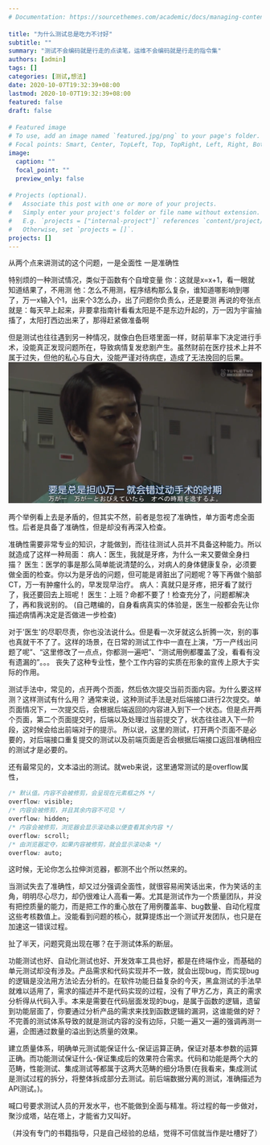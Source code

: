 ```yaml
---
# Documentation: https://sourcethemes.com/academic/docs/managing-content/

title: "为什么测试总是吃力不讨好"
subtitle: ""
summary: "测试不会编码就是行走的点读笔，运维不会编码就是行走的指令集"
authors: [admin]
tags: []
categories: [测试,想法]
date: 2020-10-07T19:32:39+08:00
lastmod: 2020-10-07T19:32:39+08:00
featured: false
draft: false

# Featured image
# To use, add an image named `featured.jpg/png` to your page's folder.
# Focal points: Smart, Center, TopLeft, Top, TopRight, Left, Right, BottomLeft, Bottom, BottomRight.
image:
  caption: ""
  focal_point: ""
  preview_only: false

# Projects (optional).
#   Associate this post with one or more of your projects.
#   Simply enter your project's folder or file name without extension.
#   E.g. `projects = ["internal-project"]` references `content/project/deep-learning/index.md`.
#   Otherwise, set `projects = []`.
projects: []
---
```

从两个点来讲测试的这个问题，一是全面性 一是准确性

特别烦的一种测试情况，类似于函数有个自增变量
你：这就是x=x+1，看一眼就知道结果了，不用测
他：怎么不用测，程序结构那么复杂，谁知道哪影响到哪了，万一x输入个1，出来个3怎么办，出了问题你负责么，还是要测
再说的夸张点就是：每天早上起来，非要拿指南针看看太阳是不是东边升起的，万一因为宇宙抽搐了，太阳打西边出来了，那得赶紧做准备啊

但是测试也往往遇到另一种情况，就像白色巨塔里面一样，财前草率下决定进行手术，没能真正发现问题所在，导致病情复发悲剧产生。虽然财前在医疗技术上并不属于过失，但他的私心与自大，没能严谨对待病症，造成了无法挽回的后果。
![](财前.png)

两个举例看上去是矛盾的，但其实不然，前者是忽视了准确性，单方面考虑全面性。后者是具备了准确性，但是却没有再深入检查。

准确性需要非常专业的知识，才能做到，而往往测试人员并不具备这种能力。所以就造成了这样一种局面：
病人：医生，我就是牙疼，为什么一来又要做全身扫描？
医生：医学的事是那么简单能说清楚的么，对病人的身体健康复杂，必须要做全面的检查。你以为是牙齿的问题，但可能是肾脏出了问题呢？等下再做个脑部CT，万一有肿瘤什么的，早发现早治疗。
病人：真就只是牙疼，把牙看了就行了，我还要回去上班呢！
医生：上班？命都不要了！检查充分了，问题都解决了，再和我说别的。
(自己瞎编的，自身看病真实的体验是，医生一般都会先让你描述病情再决定是否做进一步检查)

对于'医生'的尽职尽责，你也没法说什么。但是看一次牙就这么折腾一次，别的事也真就干不了了。这样的场景，在日常的测试工作中一直在上演，“万一产线出问题了呢”、“这里修改了一点点，你都测一遍吧”、“测试用例都覆盖了没，看看有没有遗漏的”。。。
丧失了这种专业性，整个工作内容的实质在形象的宣传上原大于实际的作用。

测试手法中，常见的，点开两个页面，然后依次提交当前页面内容。为什么要这样测？这样测试有什么用？
通常来说，这种测试手法是对后端接口进行2次提交。单页面情况下，一次提交后，会根据后端返回的内容进入到下一个状态。但是点开两个页面，第二个页面提交时，后端以及处理过当前提交了，状态往往进入下一阶段，这时候会给出前端对于的提示。
所以说，这里的测试，打开两个页面不是必要的，对后端接口重复提交的测试以及前端页面是否会根据后端接口返回准确相应的测试才是必要的。

还有最常见的，文本溢出的测试。就web来说，这里通常测试的是overflow属性，
```css
/* 默认值。内容不会被修剪，会呈现在元素框之外 */
overflow: visible;
/* 内容会被修剪，并且其余内容不可见 */
overflow: hidden;
/* 内容会被修剪，浏览器会显示滚动条以便查看其余内容 */
overflow: scroll;
/* 由浏览器定夺，如果内容被修剪，就会显示滚动条 */
overflow: auto;
```

这时候，无论你怎么拉伸浏览器，都测不出个所以然来的。

当测试失去了准确性，却又过分强调全面性，就很容易闹笑话出来，作为笑话的主角，明明尽心尽力，却仍很难让人高看一筹。尤其是测试作为一个质量团队，并没有把控质量的能力，而是把工作的重心放在了用例覆盖率、bug数量、自动化程度这些考核数值上。没能看到问题的核心，就算提炼出一个测试开发团队，也只是在加速这一错误过程。

扯了半天，问题究竟出现在哪？在于测试体系的断层。

功能测试也好、自动化测试也好、开发效率工具也好，都是在终端作业，而基础的单元测试却没有涉及。产品需求和代码实现并不一致，就会出现bug，而实现bug的逻辑是没法用方法论去分析的。在软件功能日益复杂的今天，黑盒测试的手法早就难以适用了，需求的描述并不是代码实现的过程，没有了甲方乙方，真正的需求分析得从代码入手。本来是需要在代码层面发现的bug，是属于函数的逻辑，遗留到功能层面了，你要通过分析产品的需求来找到函数逻辑的漏洞，这谁能做的好？不完善的测试体系导致的就是测试内容的没有边际，只能一遍又一遍的强调再测一遍，企图通过数量的溢出到达质量的效果。

建立质量体系，明确单元测试能保证什么-保证运算正确，保证对基本参数的运算正确。而功能测试保证什么-保证集成后的效果符合需求。代码和功能是两个大的范畴，性能测试、集成测试等都属于这两大范畴的细分场景(在我看来，集成测试是测试过程的拆分，将整体拆成部分去测试。前后端数据分离的测试，准确描述为API测试。)。

喊口号要求测试人员的开发水平，也不能做到全面与精准。将过程的每一步做对，聚沙成塔，站在塔上，才能省力又叫好。

（并没有专门的书籍指导，只是自己经验的总结，觉得不可信就当作是吐槽好了）